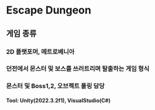 # Escape Dungeon

## 게임 종류
### 2D 플랫포머, 메트로베니아

### 던전에서 몬스터 및 보스를 쓰러트리며 탈출하는 게임 형식

### 몬스터 및 Boss1,2, 오브젝트 풀링 담당

#### Tool: Unity(2022.3.2f1), VisualStudio(C#)
